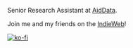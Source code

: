 Senior Research Assistant at [AidData](https://www.aiddata.org/).

Join me and my friends on the [IndieWeb](https://indieweb.org)!

[![ko-fi](https://ko-fi.com/img/githubbutton_sm.svg)](https://ko-fi.com/K3K4FC71R)
